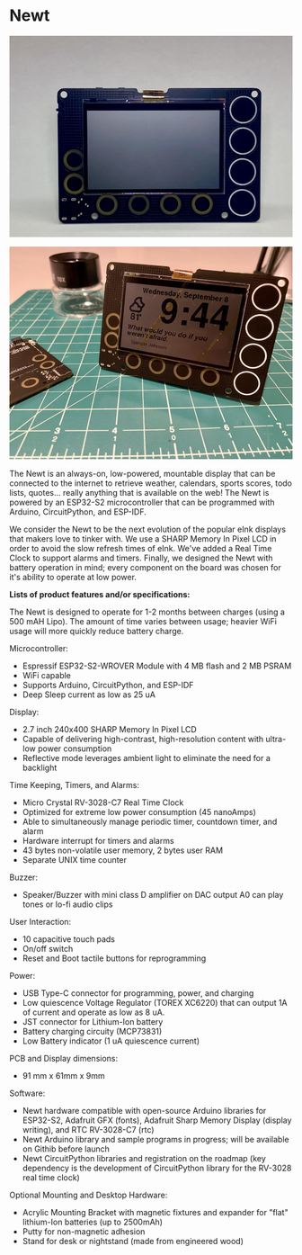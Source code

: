 # Newt

![](assets/newt_1.jpeg)

![](assets/newt_5.jpeg)

The Newt is an always-on, low-powered, mountable display that can be connected to the internet to retrieve weather, calendars, sports scores, todo lists, quotes... really anything that is available on the web! The Newt is powered by an ESP32-S2 microcontroller that can be programmed with Arduino, CircuitPython, and ESP-IDF.

We consider the Newt to be the next evolution of the popular eInk displays that makers love to tinker with. We use a SHARP Memory In Pixel LCD in order to avoid the slow refresh times of eInk. We've added a Real Time Clock to support alarms and timers. Finally, we designed the Newt with battery operation in mind;  every component on the board was chosen for it's ability to operate at low power.

**Lists of product features and/or specifications:**

The Newt is designed to operate for 1-2 months between charges (using a 500 mAH Lipo). The amount of time varies between usage; heavier WiFi usage will more quickly reduce battery charge.

Microcontroller:
- Espressif ESP32-S2-WROVER Module with 4 MB flash and 2 MB PSRAM
- WiFi capable
- Supports Arduino, CircuitPython, and ESP-IDF
- Deep Sleep current as low as 25 uA

Display:
- 2.7 inch 240x400 SHARP Memory In Pixel LCD
- Capable of delivering high-contrast, high-resolution content with ultra-low power consumption
- Reflective mode leverages ambient light to eliminate the need for a backlight

Time Keeping, Timers, and Alarms:
- Micro Crystal RV-3028-C7 Real Time Clock
- Optimized for extreme low power consumption (45 nanoAmps)
- Able to simultaneously manage periodic timer, countdown timer, and alarm
- Hardware interrupt for timers and alarms
- 43 bytes non-volatile user memory, 2 bytes user RAM
- Separate UNIX time counter

Buzzer:
- Speaker/Buzzer with mini class D amplifier on DAC output A0 can play tones or lo-fi audio clips

User Interaction:
- 10 capacitive touch pads
- On/off switch
- Reset and Boot tactile buttons for reprogramming

Power:
- USB Type-C connector for programming, power, and charging
- Low quiescence Voltage Regulator (TOREX XC6220) that can output 1A of current and operate as low as 8 uA.
- JST connector for Lithium-Ion battery
- Battery charging circuity (MCP73831)
- Low Battery indicator (1 uA quiescence current)

PCB and Display dimensions:
- 91 mm x 61mm x 9mm

Software:
- Newt hardware compatible with open-source Arduino libraries for ESP32-S2, Adafruit GFX (fonts), Adafruit Sharp Memory Display (display writing), and RTC RV-3028-C7 (rtc)
- Newt Arduino library and sample programs in progress; will be available on Githib before launch
- Newt CircuitPython libraries and registration on the roadmap (key dependency is the development of CircuitPython library for the RV-3028 real time clock)

Optional Mounting and Desktop Hardware:
- Acrylic Mounting Bracket with magnetic fixtures and expander for "flat" lithium-Ion batteries (up to 2500mAh)
- Putty for non-magnetic adhesion
- Stand for desk or nightstand (made from engineered wood) 
